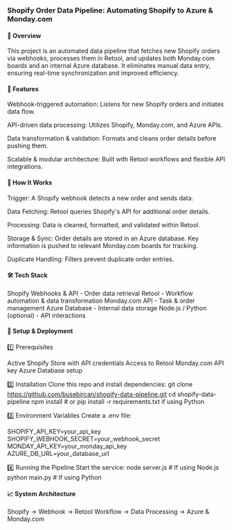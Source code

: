 ### Shopify Order Data Pipeline: Automating Shopify to Azure & Monday.com

#### 📌 Overview
This project is an automated data pipeline that fetches new Shopify orders via webhooks, processes them in Retool, and updates both Monday.com boards and an internal Azure database. It eliminates manual data entry, ensuring real-time synchronization and improved efficiency.

#### 🚀 Features
Webhook-triggered automation: Listens for new Shopify orders and initiates data flow.

API-driven data processing: Utilizes Shopify, Monday.com, and Azure APIs.

Data transformation & validation: Formats and cleans order details before pushing them.

Scalable & modular architecture: Built with Retool workflows and flexible API integrations.

#### 📜 How It Works
Trigger: A Shopify webhook detects a new order and sends data.

Data Fetching: Retool queries Shopify's API for additional order details.

Processing: Data is cleaned, formatted, and validated within Retool.

Storage & Sync: Order details are stored in an Azure database. Key information is pushed to relevant Monday.com boards for tracking.

Duplicate Handling: Filters prevent duplicate order entries.

#### 🛠️ Tech Stack
Shopify Webhooks & API - Order data retrieval
Retool - Workflow automation & data transformation
Monday.com API - Task & order management
Azure Database - Internal data storage
Node.js / Python (optional) - API interactions

#### 🔧 Setup & Deployment
1️⃣ Prerequisites

Active Shopify Store with API credentials
Access to Retool
Monday.com API key
Azure Database setup

2️⃣ Installation
Clone this repo and install dependencies:
git clone https://github.com/busebircan/shopify-data-pipeline.git
cd shopify-data-pipeline
npm install  # or pip install -r requirements.txt if using Python

3️⃣ Environment Variables
Create a .env file:

SHOPIFY_API_KEY=your_api_key
SHOPIFY_WEBHOOK_SECRET=your_webhook_secret
MONDAY_API_KEY=your_monday_api_key
AZURE_DB_URL=your_database_url

4️⃣ Running the Pipeline
Start the service:
node server.js  # If using Node.js  
python main.py  # If using Python  


#### 📈 System Architecture

Shopify → Webhook → Retool Workflow → Data Processing → Azure & Monday.com
